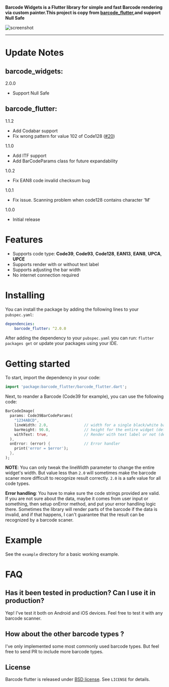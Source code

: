 __Barcode Widgets is a Flutter library for simple and fast Barcode rendering via custom painter.This project is copy from [barcode_flutter](https://github.com/bigship/barcode.flutter),and support Null Safe__

![screenshot](https://i.ibb.co/58S2psy/barcode-flutter.png)
<hr>

# Update Notes
## barcode_widgets:
2.0.0
 - Support Null Safe

## barcode_flutter:
1.1.2
 - Add Codabar support
 - Fix wrong pattern for value 102 of Code128 ([#20](https://github.com/bigship/barcode.flutter/issues/20))

1.1.0
 - Add ITF support
 - Add BarCodeParams class for future expandability

1.0.2
- Fix EAN8 code invalid checksum bug

1.0.1
- Fix issue. Scanning problem when code128 contains character 'M'

1.0.0
- Initial release

# Features
- Supports code type: __Code39__, __Code93__, __Code128__, __EAN13__, __EAN8__, __UPCA__, __UPCE__
- Supports render with or without text label
- Supports adjusting the bar width
- No internet connection required

# Installing
You can install the package by adding the following lines to your `pubspec.yaml`:

```yaml
dependencies:
    barcode_flutter: ^2.0.0
```

After adding the dependency to your `pubspec.yaml` you can run: `flutter packages get` or update your packages using your IDE.

# Getting started
To start, import the dependency in your code:

```dart
import 'package:barcode_flutter/barcode_flutter.dart';
```

Next, to reander a Barcode (Code39 for example), you can use the following code:
```dart
BarCodeImage(
  params: Code39BarCodeParams(
    "1234ABCD",
    lineWidth: 2.0,                // width for a single black/white bar (default: 2.0)
    barHeight: 90.0,               // height for the entire widget (default: 100.0)
    withText: true,                // Render with text label or not (default: false)
  ),
  onError: (error) {               // Error handler
    print('error = $error');
  },
);
```

__NOTE__: You can only tweak the lineWidth parameter to change the entire widget's width. But value less than `2.0` will sometimes make the barcode scaner more difficult to recognize result correctly. `2.0` is a safe value for all code types.

__Error handling__: You have to make sure the code strings provided are valid. If you are not sure about the data, maybe it comes from
user input or something, then setup onError method, and put your error handling logic there. Sometimes the library will render parts of
the barcode if the data is invalid, and if that happens, I can't guarantee that the result can be recognized by a barcode scaner. 

# Example
See the `example` directory for a basic working example.

# FAQ
## Has it been tested in production? Can I use it in production?
Yep! I've test it both on Android and iOS devices. Feel free to test it with any barcode scanner.

## How about the other barcode types ?
I've only implemented some most commonly used barcode types. But feel free to send PR to include more barcode types.

## License
Barcode flutter is released under [BSD license](http://opensource.org/licenses/BSD-2-Clause). See `LICENSE` for details.
